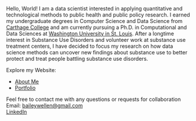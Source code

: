 Hello, World! I am a data scientist interested in applying quantitative and technological methods to public health and public policy research. I earned my undergraduate degrees in Computer Science and Data Science from [Carthage College](https://www.carthage.edu/) and am currently pursuing a Ph.D. in Computational and Data Sciences at [Washington University in St. Louis](https://wustl.edu/). After a longtime interest in Substance Use Disorders and volunteer work at substance use treatment centers, I have decided to focus my research on how data science methods can uncover new findings about substance use to better protect and treat people battling substance use disorders.

Explore my Website:  
* [About Me](AboutMe.md)  
* [Portfolio](portfolio.md)   

Feel free to contact me with any questions or requests for collaboration   
Email: baileywellen@gmail.com  
[LinkedIn](https://www.linkedin.com/in/bailey-wellen/)

 
